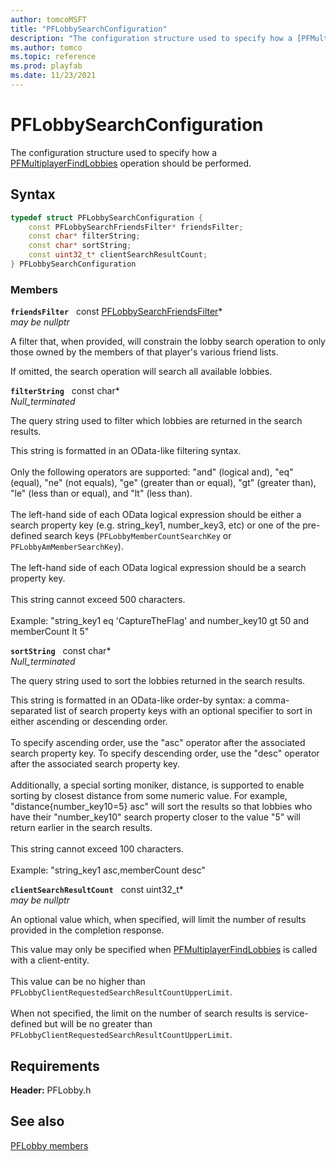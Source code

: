 ```yaml
---
author: tomcoMSFT
title: "PFLobbySearchConfiguration"
description: "The configuration structure used to specify how a [PFMultiplayerFindLobbies](../functions/pfmultiplayerfindlobbies.md) operation should be performed."
ms.author: tomco
ms.topic: reference
ms.prod: playfab
ms.date: 11/23/2021
---
```


# PFLobbySearchConfiguration  

The configuration structure used to specify how a [PFMultiplayerFindLobbies](../functions/pfmultiplayerfindlobbies.md) operation should be performed.  

## Syntax  
  
```cpp
typedef struct PFLobbySearchConfiguration {  
    const PFLobbySearchFriendsFilter* friendsFilter;  
    const char* filterString;  
    const char* sortString;  
    const uint32_t* clientSearchResultCount;  
} PFLobbySearchConfiguration  
```
  
### Members  
  
**`friendsFilter`** &nbsp; const [PFLobbySearchFriendsFilter](pflobbysearchfriendsfilter.md)*  
*may be nullptr*  
  
A filter that, when provided, will constrain the lobby search operation to only those owned by the members of that player's various friend lists.
  
If omitted, the search operation will search all available lobbies.
  
**`filterString`** &nbsp; const char*  
*_Null_terminated_*  
  
The query string used to filter which lobbies are returned in the search results.
  
This string is formatted in an OData-like filtering syntax. <br /><br /> Only the following operators are supported: "and" (logical and), "eq" (equal), "ne" (not equals), "ge" (greater than or equal), "gt" (greater than), "le" (less than or equal), and "lt" (less than).   <br /><br /> The left-hand side of each OData logical expression should be either a search property key (e.g. string_key1, number_key3, etc) or one of the pre-defined search keys (```PFLobbyMemberCountSearchKey``` or ```PFLobbyAmMemberSearchKey```).   <br /><br /> The left-hand side of each OData logical expression should be a search property key.   <br /><br /> This string cannot exceed 500 characters.   <br /><br /> Example: "string_key1 eq 'CaptureTheFlag' and number_key10 gt 50 and memberCount lt 5"
  
**`sortString`** &nbsp; const char*  
*_Null_terminated_*  
  
The query string used to sort the lobbies returned in the search results.
  
This string is formatted in an OData-like order-by syntax: a comma-separated list of search property keys with an optional specifier to sort in either ascending or descending order. <br /><br /> To specify ascending order, use the "asc" operator after the associated search property key. To specify descending order, use the "desc" operator after the associated search property key.   <br /><br /> Additionally, a special sorting moniker, distance, is supported to enable sorting by closest distance from some numeric value. For example, "distance{number_key10=5} asc" will sort the results so that lobbies who have their "number_key10" search property closer to the value "5" will return earlier in the search results.   <br /><br /> This string cannot exceed 100 characters.   <br /><br /> Example: "string_key1 asc,memberCount desc"
  
**`clientSearchResultCount`** &nbsp; const uint32_t*  
*may be nullptr*  
  
An optional value which, when specified, will limit the number of results provided in the completion response.
  
This value may only be specified when [PFMultiplayerFindLobbies](../functions/pfmultiplayerfindlobbies.md) is called with a client-entity. <br /><br /> This value can be no higher than ```PFLobbyClientRequestedSearchResultCountUpperLimit```.   <br /><br /> When not specified, the limit on the number of search results is service-defined but will be no greater than ```PFLobbyClientRequestedSearchResultCountUpperLimit```.
  
  
## Requirements  
  
**Header:** PFLobby.h
  
## See also  
[PFLobby members](../pflobby_members.md)  

  
  
